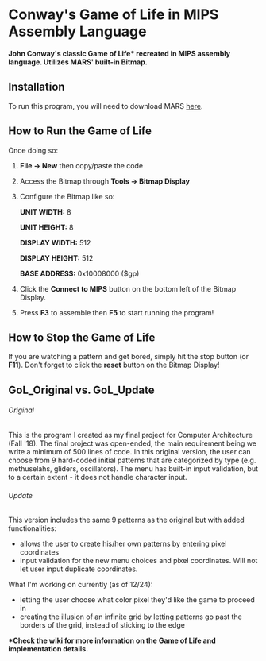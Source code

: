 # Conway's Game of Life in MIPS Assembly Language
__John Conway's classic Game of Life* recreated in MIPS assembly language. Utilizes MARS' built-in Bitmap.__


## Installation
To run this program, you will need to download MARS [here](http://courses.missouristate.edu/KenVollmar/MARS/download.htm). 
## How to Run the Game of Life
Once doing so:

1) __File -> New__ then copy/paste the code
2) Access the Bitmap through __Tools -> Bitmap Display__
3) Configure the Bitmap like so:

     __UNIT WIDTH:__ 8									

     __UNIT HEIGHT:__ 8								

     __DISPLAY WIDTH:__ 512							

     __DISPLAY HEIGHT:__ 512								

     __BASE ADDRESS:__ 0x10008000 ($gp)	

4) Click the __Connect to MIPS__ button on the bottom left of the Bitmap Display.
5) Press __F3__ to assemble then __F5__ to start running the program!

## How to Stop the Game of Life
If you are watching a pattern and get bored, simply hit the stop button (or __F11__). Don't forget to click the __reset__ button on the Bitmap Display!
## GoL_Original vs. GoL_Update
###### Original
This is the program I created as my final project for Computer Architecture (Fall '18). The final project was open-ended, the main requirement being we write a minimum of 500 lines of code. In this original version, the user can choose from 9 hard-coded initial patterns that are categorized by type (e.g. methuselahs, gliders, oscillators). The menu has built-in input validation, but to a certain extent - it does not handle character input. 
###### Update
This version includes the same 9 patterns as the original but with added functionalities:
- allows the user to create his/her own patterns by entering pixel coordinates
- input validation for the new menu choices and pixel coordinates. Will not let user input duplicate coordinates.

What I'm working on currently (as of 12/24):
- letting the user choose what color pixel they'd like the game to proceed in
- creating the illusion of an infinite grid by letting patterns go past the borders of the grid, instead of sticking to the edge

__*Check the wiki for more information on the Game of Life and implementation details.__
